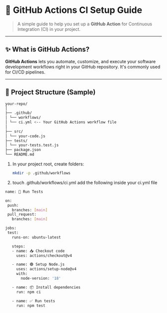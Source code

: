 # 🚀 GitHub Actions CI Setup Guide

> A simple guide to help you set up a **GitHub Action** for Continuous Integration (CI) in your project.

---

## ✨ What is GitHub Actions?

**GitHub Actions** lets you automate, customize, and execute your software development workflows right in your GitHub repository. It's commonly used for CI/CD pipelines.

---

## 📁 Project Structure (Sample)
``` bash
your-repo/
│
├── .github/
│ └── workflows/
│ └── ci.yml <-- Your GitHub Actions workflow file
│
├── src/
│ └── your-code.js
├── tests/
│ └── your-tests.test.js
├── package.json
└── README.md
```

1. In your project root, create folders:
   ```bash
   mkdir -p .github/workflows
2. touch .github/workflows/ci.yml
 add the following inside your ci.yml file
 ```bash
 name: 🚨 Run Tests

on:
  push:
    branches: [main]
  pull_request:
    branches: [main]

jobs:
  test:
    runs-on: ubuntu-latest

    steps:
    - name: 📥 Checkout code
      uses: actions/checkout@v4

    - name: 🟢 Setup Node.js
      uses: actions/setup-node@v4
      with:
        node-version: '18'

    - name: 📦 Install dependencies
      run: npm ci

    - name: ✅ Run tests
      run: npm test
```
 
